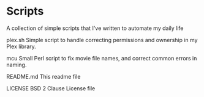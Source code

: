 # Scripts
A collection of simple scripts that I've written to automate my daily life

plex.sh
Simple script to handle correcting permissions and ownership in my Plex library. 

mcu
Small Perl script to fix movie file names, and correct common errors in naming.

README.md
This readme file

LICENSE
BSD 2 Clause License file
